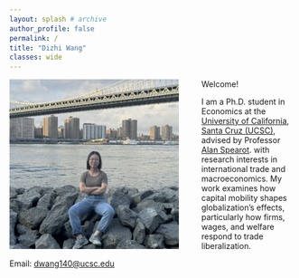 ```yaml
---
layout: splash # archive
author_profile: false
permalink: /
title: "Dizhi Wang"
classes: wide
---
```

<style>
  .content-wrapper {
    margin-top: 500px; /* This moves everything down */
  }
</style>

<img src="/images/wdz.jpg" width="300" align="left" style="display: block; margin-right: 40px;" /> 

Welcome! 

I am a Ph.D. student in Economics at the [University of California, Santa Cruz (UCSC)](https://economics.ucsc.edu/), advised by Professor [Alan Spearot](https://sites.google.com/view/acspearot/home). with research interests in international trade and macroeconomics. My work examines how capital mobility shapes globalization’s effects, particularly how firms, wages, and welfare respond to trade liberalization.







Email: [dwang140@ucsc.edu](mailto:dwang140@ucsc.edu)




